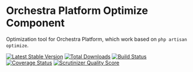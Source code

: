 Orchestra Platform Optimize Component
==============

Optimization tool for Orchestra Platform, which work based on `php artisan optimize`.

[![Latest Stable Version](https://poser.pugx.org/orchestra/optimize/v/stable.png)](https://packagist.org/packages/orchestra/optimize) 
[![Total Downloads](https://poser.pugx.org/orchestra/optimize/downloads.png)](https://packagist.org/packages/orchestra/optimize) 
[![Build Status](https://travis-ci.org/orchestral/optimize.png?branch=2.1)](https://travis-ci.org/orchestral/optimize) 
[![Coverage Status](https://coveralls.io/repos/orchestral/optimize/badge.png?branch=2.1)](https://coveralls.io/r/orchestral/optimize?branch=2.1) 
[![Scrutinizer Quality Score](https://scrutinizer-ci.com/g/orchestral/optimize/badges/quality-score.png?s=36150614134566b4fdb9b658581eed47153c8143)](https://scrutinizer-ci.com/g/orchestral/optimize/) 

